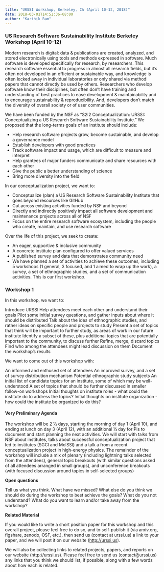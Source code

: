 ```yaml
---
title: "URSSI Workshop, Berkeley, CA (April 10-12, 2018)"
date: 2018-03-01T14:51:36-08:00
author: "Karthik Ram"
---
```


### US Research Software Sustainability Institute Berkeley Workshop (April 10-12)

Modern research is digital: data & publications are created, analyzed, and stored electronically using tools and methods expressed in software. Much software is developed specifically for research, by researchers. This research software essential to progress in almost all research fields, but it’s often not developed in an efficient or sustainable way, and knowledge is often locked away in individual laboratories or only shared via method papers that cannot directly be used by others. Researchers who develop software know their disciplines, but often don’t have training and understanding of best practices to ease development & maintainability and to encourage sustainability & reproducibility. And, developers don’t match the diversity of overall society or of user communities.

We have been funded by the NSF as “S2I2 Conceptualization: URSSI: Conceptualizing a US Research Software Sustainability Institute.” We proposed that the long-terms goals of an institute should include:

- Help research software projects grow, become sustainable, and develop a governance model
- Establish developers with good practices
- Track software impact and usage, which are difficult to measure and interpret
- Help grantees of major funders communicate and share resources with each other
- Give the public a better understanding of science
- Bring more diversity into the field


In our conceptualization project, we want to:

- Conceptualize (plan) a US Research Software Sustainability Institute that goes beyond resources like GitHub
- Cut across existing activities funded by NSF and beyond
- Directly and indirectly positively impact all software development and maintenance projects across all of NSF
- Focus on the entire research software ecosystem, including the people who create, maintain, and use research software

Over the life of this project, we seek to create:

- An eager, supportive & inclusive community
- A concrete institute plan configured to offer valued services
- A published survey and data that demonstrates community need
- We have planned a set of activities to achieve these outcomes, including 5 workshops (1 general, 3 focused, and 1 aimed to wrap up the work), a survey, a set of ethnographic studies, and a set of communication activities. This is our first workshop.

### Workshop 1

In this workshop, we want to:

Introduce URSSI
Help attendees meet each other and understand their goals Pilot some initial survey questions, and gather inputs about where it should be distributed Talk about the idea of ethnographic studies, and rather ideas on specific people and projects to study Present a set of topics that think will be important to further study, as areas of work in our future institute Identify a subset of these, plus additional topics that are potentially important to the community, to discuss further Refine, merge, discard topics Find who among the attendees might lead discussion on them Document the workshop’s results

We want to come out of this workshop with:

An informed and enthused set of attendees An improved survey, and a set of survey distribution mechanism Potential ethnographic study subjects An initial list of candidate topics for an institute, some of which may be well-understood A set of topics that should be further discussed in smaller follow-on workshops Initial thoughts on institute roles - what could the institute do to address the topics? Initial thoughts on institute organization - how could the institute be organized to do this?

####  Very Preliminary Agenda

The workshop will be 2 ½ days, starting the morning of day 1 (April 10), and ending at lunch on day 3 (April 12), with an additional ½ day for PIs to document and start planning the next activities. We will start with talks from NSF about institutes, talks about successful conceptualization project that led to institutes (SGCI and MolSSI) and a talk a from a recent conceptualization project in high-energy physics. The remainder of the workshop will include a mix of plenary (including lightning talks selected from the attendees), general topic breakouts (with similar questions asked of all attendees arranged in small groups), and unconference breakouts (with focused discussion around topics in self-selected groups)

**Open questions**

Tell us what you think. What have we missed? What else do you think we should do during the workshop to best achieve the goals? What do you not understand? What do you want to learn and/or take away from the workshop?

**Related Material**

If you would like to write a short position paper for this workshop and this overall project, please feel free to do so, and to self-publish it (via arxiv.org, figshare, zenodo, OSF, etc.), then send us (contact at urssi.us) a link to your paper, and we will post it on our website (http://urssi.us).

We will also be collecting links to related projects, papers, and reports on our website (http://urssi.us). Please feel free to send us (contact@urssi.us) any links that you think we should list, if possible, along with a few words about how each is related.
